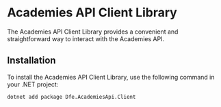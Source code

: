 # Academies API Client Library

The Academies API Client Library provides a convenient and straightforward way to interact with the Academies API.

## Installation

To install the Academies API Client Library, use the following command in your .NET project:

```sh
dotnet add package Dfe.AcademiesApi.Client